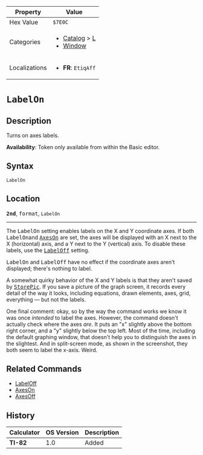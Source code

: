 | Property      | Value |
|---------------|-------|
| Hex Value     | `$7E0C`|
| Categories    | <ul><li>[Catalog](<../categories/Catalog.md>) > [L](<../categories/Catalog.md#L>)</li><li>[Window](<../categories/Window.md>)</li></ul> |
| Localizations | <ul><li><b>FR</b>: `EtiqAff`</li></ul> |

# `LabelOn`

## Description
Turns on axes labels.


<b>Availability</b>: Token only available from within the Basic editor.

## Syntax
`LabelOn`

## Location
<tt><kbd><b>2nd</b></kbd></tt>, <kbd>format</kbd>, `LabelOn`
<hr>

The <tt>LabelOn</tt> setting enables labels on the X and Y coordinate axes. If both <tt>LabelOn</tt>and <tt><a href="AxesOn.md">AxesOn</a></tt> are set, the axes will be displayed with an X next to the X (horizontal) axis, and a Y next to the Y (vertical) axis. To disable these labels, use the <tt><a href="LabelOff.md">LabelOff</a></tt> setting.

<tt>LabelOn</tt> and <tt>LabelOff</tt> have no effect if the coordinate axes aren't displayed; there's nothing to label.

A somewhat quirky behavior of the X and Y labels is that they aren't saved by <tt><a href="StorePic.md">StorePic</a></tt>. If you save a picture of the graph screen, it records every detail of the way it looks, including equations, drawn elements, axes, grid, everything — but not the labels.

One final comment: okay, so by the way the command works we know it was once _intended_ to label the axes. However, the command doesn't actually check where the axes _are_. It puts an "x" slightly above the bottom right corner, and a "y" slightly below the top left. Most of the time, including the default graphing window, that doesn't help you to distinguish the axes in the slightest. And in split-screen mode, as shown in the screenshot, they both seem to label the x-axis. Weird.

## Related Commands

*   [LabelOff](LabelOff.md)
*   [AxesOn](AxesOn.md)
*   [AxesOff](AxesOff.md)

## History
| Calculator | OS Version | Description |
|------------|------------|-------------|
| <b>TI-82</b> | 1.0 | Added |


